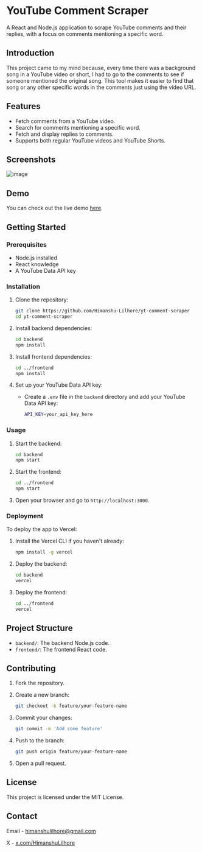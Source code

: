 # YouTube Comment Scraper

A React and Node.js application to scrape YouTube comments and their replies, with a focus on comments mentioning a specific word.

## Introduction

This project came to my mind because, every time there was a background song in a YouTube video or short, I had to go to the comments to see if someone mentioned the original song. This tool makes it easier to find that song or any other specific words in the comments just using the video URL.

## Features

- Fetch comments from a YouTube video.
- Search for comments mentioning a specific word.
- Fetch and display replies to comments.
- Supports both regular YouTube videos and YouTube Shorts.

## Screenshots

![image](https://github.com/Himanshu-Lilhore/yt-comment-scraper/assets/63799853/b8dbbcda-6f8d-47d1-9a1b-b52558423d21)

## Demo

You can check out the live demo [here](https://yt-comment-scraper.vercel.app/).

## Getting Started

### Prerequisites

- Node.js installed
- React knowledge
- A YouTube Data API key

### Installation

1. Clone the repository:

   ```sh
   git clone https://github.com/Himanshu-Lilhore/yt-comment-scraper
   cd yt-comment-scraper
   ```

2. Install backend dependencies:

   ```sh
   cd backend
   npm install
   ```

3. Install frontend dependencies:

   ```sh
   cd ../frontend
   npm install
   ```

4. Set up your YouTube Data API key:

   - Create a `.env` file in the `backend` directory and add your YouTube Data API key:

     ```sh
     API_KEY=your_api_key_here
     ```

### Usage

1. Start the backend:

   ```sh
   cd backend
   npm start
   ```

2. Start the frontend:

   ```sh
   cd ../frontend
   npm start
   ```

3. Open your browser and go to `http://localhost:3000`.

### Deployment

To deploy the app to Vercel:

1. Install the Vercel CLI if you haven't already:

   ```sh
   npm install -g vercel
   ```

2. Deploy the backend:

   ```sh
   cd backend
   vercel
   ```

3. Deploy the frontend:

   ```sh
   cd ../frontend
   vercel
   ```

## Project Structure

- `backend/`: The backend Node.js code.
- `frontend/`: The frontend React code.

## Contributing

1. Fork the repository.
2. Create a new branch:

   ```sh
   git checkout -b feature/your-feature-name
   ```

3. Commit your changes:

   ```sh
   git commit -m 'Add some feature'
   ```

4. Push to the branch:

   ```sh
   git push origin feature/your-feature-name
   ```

5. Open a pull request.

## License

This project is licensed under the MIT License.

## Contact

Email - [himanshulilhore@gmail.com](mailto:himanshulilhore@gmail.com)

X - [x.com/HimanshuLilhore](https://x.com/HimanshuLilhore)
